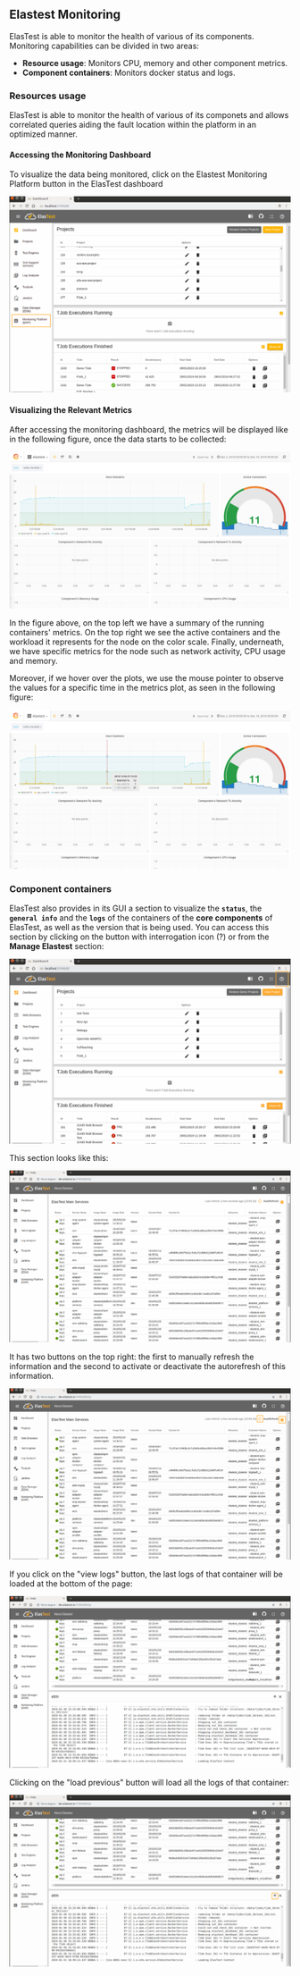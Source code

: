 <div class="range range-xs-left">
<div class="cell-xs-10 cell-lg-6 text-md-left inset-md-right-80 cell-lg-push-1 offset-top-50 offset-lg-top-0">
<h2 id="content" class="h1">Elastest Monitoring</h2>
<div class="offset-top-30 offset-md-top-30">
</div>
</div>
</div>

ElasTest is able to monitor the health of various of its components. Monitoring capabilities can be divided in two areas:

-   **Resource usage**: Monitors CPU, memory and other component metrics.
-   **Component containers**: Monitors docker status and logs.


<h3 class="holder-subtitle link-top">Resources usage</h3>

ElasTest is able to monitor the health of various of its componets and allows correlated queries aiding the fault location within the platform in an optimized manner.

<h4 class="small-subtitle">Accessing the Monitoring Dashboard</h4>

To visualize the data being monitored, click on the Elastest Monitoring Platform button in the ElasTest dashboard

<div class="docs-gallery inline-block">
    <a data-fancybox="gallery-1" href="/docs/elastest-monitoring/images/emp_section.png"><img class="img-responsive img-wellcome" src="/docs/elastest-monitoring/images/emp_section.png"/></a>
</div>

<h4 class="small-subtitle">Visualizing the Relevant Metrics</h4>

After accessing the monitoring dashboard, the metrics will be displayed like in the following figure, once the data starts to be collected:

<div class="docs-gallery inline-block">
    <a data-fancybox="gallery-1" href="/docs/elastest-monitoring/images/img06.png"><img class="img-responsive img-wellcome" src="/docs/elastest-monitoring/images/img06.png"/></a>
</div>

In the figure above, on the top left we have a summary of the running containers' metrics. On the top right we see the active containers and the workload it represents for the node on the color scale. Finally, underneath, we have specific metrics for the node such as network activity, CPU usage and memory.

Moreover, if we hover over the plots, we use the mouse pointer to observe the values for a specific time in the metrics plot, as seen in the following figure:

<div class="docs-gallery inline-block">
    <a data-fancybox="gallery-1" href="/docs/elastest-monitoring/images/img07.png"><img class="img-responsive img-wellcome" src="/docs/elastest-monitoring/images/img07.png"/></a>
</div>

<h3 class="holder-subtitle link-top" id="componentContainers">Component containers</h3>

ElasTest also provides in its GUI a section to visualize the **`status`**, the **`general info`** and the **`logs`** of the containers of the **core components** of ElasTest, as well as the version that is being used. You can access this section by clicking on the button with interrogation icon (?) or from the **Manage Elastest** section:

<div class="docs-gallery inline-block">
    <a data-fancybox="gallery-1" href="/docs/elastest-monitoring/images/help_button.png"><img class="img-responsive img-wellcome" src="/docs/elastest-monitoring/images/help_button.png"/></a>
</div>

This section looks like this:

<div class="docs-gallery inline-block">
    <a data-fancybox="gallery-1" href="/docs/elastest-monitoring/images/help_page.png"><img class="img-responsive img-wellcome" src="/docs/elastest-monitoring/images/help_page.png"/></a>
</div>

It has two buttons on the top right: the first to manually refresh the information and the second to activate or deactivate the autorefresh of this information.

<div class="docs-gallery inline-block">
    <a data-fancybox="gallery-1" href="/docs/elastest-monitoring/images/help_page_upper_buttons.png"><img class="img-responsive img-wellcome" src="/docs/elastest-monitoring/images/help_page_upper_buttons.png"/></a>
</div>

If you click on the "view logs" button, the last logs of that container will be loaded at the bottom of the page:

<div class="docs-gallery inline-block">
    <a data-fancybox="gallery-1" href="/docs/elastest-monitoring/images/help_page_etm_logs.png"><img class="img-responsive img-wellcome" src="/docs/elastest-monitoring/images/help_page_etm_logs.png"/></a>
</div>

Clicking on the "load previous" button will load all the logs of that container:

<div class="docs-gallery inline-block">
    <a data-fancybox="gallery-1" href="/docs/elastest-monitoring/images/help_page_etm_logs_load_more.png"><img class="img-responsive img-wellcome" src="/docs/elastest-monitoring/images/help_page_etm_logs_load_more.png"/></a>
</div>